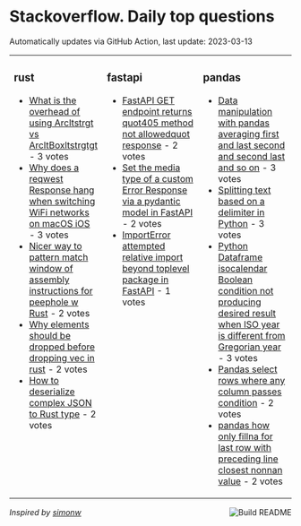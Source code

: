 # Stackoverflow. Daily top questions 

Automatically updates via GitHub Action, last update: <!-- date starts -->2023-03-13<!-- date ends -->


<table><tr><td valign="top" width="33%">

### rust
<!-- rust starts -->
* [What is the overhead of using Arcltstrgt vs ArcltBoxltstrgtgt](https://stackoverflow.com/questions/75722741/what-is-the-overhead-of-using-arcstr-vs-arcboxstr) - 3 votes
* [Why does a reqwest Response hang when switching WiFi networks on macOS  iOS](https://stackoverflow.com/questions/75711940/why-does-a-reqwest-response-hang-when-switching-wifi-networks-on-macos-ios) - 3 votes
* [Nicer way to pattern match window of assembly instructions for peephole w Rust](https://stackoverflow.com/questions/75724091/nicer-way-to-pattern-match-window-of-assembly-instructions-for-peephole-w-rust) - 2 votes
* [Why elements should be dropped before dropping vec in rust](https://stackoverflow.com/questions/75716197/why-elements-should-be-dropped-before-dropping-vec-in-rust) - 2 votes
* [How to deserialize complex JSON to Rust type](https://stackoverflow.com/questions/75713437/how-to-deserialize-complex-json-to-rust-type) - 2 votes
<!-- rust ends -->
</td><td valign="top" width="34%">


### fastapi
<!-- fastapi starts -->
* [FastAPI GET endpoint returns quot405 method not allowedquot response](https://stackoverflow.com/questions/75711757/fastapi-get-endpoint-returns-405-method-not-allowed-response) - 2 votes
* [Set the media type of a custom Error Response via a pydantic model in FastAPI](https://stackoverflow.com/questions/75724033/set-the-media-type-of-a-custom-error-response-via-a-pydantic-model-in-fastapi) - 2 votes
* [ImportError attempted relative import beyond toplevel package in FastAPI](https://stackoverflow.com/questions/75718344/importerror-attempted-relative-import-beyond-top-level-package-in-fastapi) - 1 votes
<!-- fastapi ends -->
</td><td valign="top" width="34%">


### pandas
<!-- pandas starts -->
* [Data manipulation with pandas averaging first and last second and second last and so on](https://stackoverflow.com/questions/75714459/data-manipulation-with-pandas-averaging-first-and-last-second-and-second-last) - 3 votes
* [Splitting text based on a delimiter in Python](https://stackoverflow.com/questions/75714478/splitting-text-based-on-a-delimiter-in-python) - 3 votes
* [Python Dataframe isocalendar Boolean condition not producing desired result when ISO year is different from Gregorian year](https://stackoverflow.com/questions/75717408/python-dataframe-isocalendar-boolean-condition-not-producing-desired-result-wh) - 3 votes
* [Pandas select rows where any column passes condition](https://stackoverflow.com/questions/75723227/pandas-select-rows-where-any-column-passes-condition) - 2 votes
* [pandas how only fillna for last row with preceding line closest nonnan value](https://stackoverflow.com/questions/75711280/pandas-how-only-fillna-for-last-row-with-preceding-line-closest-non-nan-value) - 2 votes
<!-- pandas ends -->
</td></tr></table>

<a href="https://github.com/hp0404/hp0404/actions"><img src="https://github.com/hp0404/hp0404/workflows/Build%20README/badge.svg" align="right" alt="Build README"></a> <p>*Inspired by  [simonw](https://github.com/simonw/simonw)*</p>
